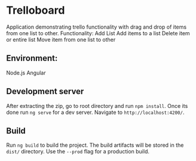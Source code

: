 # Trelloboard
Application demonstrating trello functionality with drag and drop of items from one list to other.
Functionality:
Add List
Add items to a list
Delete item or entire list
Move item from one list to other

## Environment:
Node.js
Angular

## Development server

After extracting the zip, go to root directory and run `npm install`. Once its done run `ng serve` for a dev server. Navigate to `http://localhost:4200/`.

## Build

Run `ng build` to build the project. The build artifacts will be stored in the `dist/` directory. Use the `--prod` flag for a production build.
